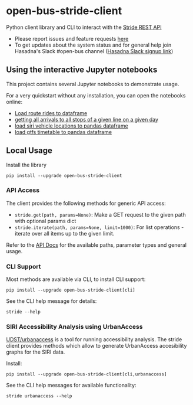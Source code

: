 # open-bus-stride-client

Python client library and CLI to interact with the [Stride REST API](https://open-bus-stride-api.hasadna.org.il/docs)

* Please report issues and feature requests [here](https://github.com/hasadna/open-bus/issues/new)
* To get updates about the system status and for general help join Hasadna's Slack #open-bus channel ([Hasadna Slack signup link](https://join.slack.com/t/hasadna/shared_invite/zt-167h764cg-J18ZcY1odoitq978IyMMig))

## Using the interactive Jupyter notebooks

This project contains several Jupyter notebooks to demonstrate usage.

For a very quickstart without any installation, you can open the notebooks online:

* [Load route rides to dataframe](https://mybinder.org/v2/gh/hasadna/open-bus-stride-client/HEAD?labpath=notebooks%2FLoad%20route%20rides%20to%20dataframe.ipynb)
* [getting all arrivals to all stops of a given line on a given day](https://mybinder.org/v2/gh/hasadna/open-bus-stride-client/HEAD?labpath=notebooks%2Fgetting%20all%20arrivals%20to%20all%20stops%20of%20a%20given%20line%20in%20a%20given%20day.ipynb)
* [load siri vehicle locations to pandas dataframe](https://mybinder.org/v2/gh/hasadna/open-bus-stride-client/main?labpath=notebooks%2Fload%20siri%20vehicle%20locations%20to%20pandas%20dataframe.ipynb)
* [load gtfs timetable to pandas dataframe](https://mybinder.org/v2/gh/hasadna/open-bus-stride-client/HEAD?labpath=notebooks%2Fload%20gtfs%20timetable%20to%20pandas%20dataframe.ipynb)

## Local Usage

Install the library

```
pip install --upgrade open-bus-stride-client
```

### API Access

The client provides the following methods for generic API access:

* `stride.get(path, params=None)`: Make a GET request to the given path with optional params dict
* `stride.iterate(path, params=None, limit=1000)`: For list operations - iterate over all items up to the given limit.

Refer to the [API Docs](https://open-bus-stride-api.hasadna.org.il/docs) for the available paths, parameter types and general usage.

### CLI Support

Most methods are available via CLI, to install CLI support:

```
pip install --upgrade open-bus-stride-client[cli]
```

See the CLI help message for details:

```
stride --help
```

### SIRI Accessibility Analysis using UrbanAccess

[UDST/urbanaccess](https://github.com/UDST/urbanaccess/blob/dev/README.rst) is a tool for running accessibility 
analysis. The stride client provides methods which allow to generate UrbanAccess accesibility graphs for the SIRI data.

Install:

```
pip install --upgrade open-bus-stride-client[cli,urbanaccess]
```

See the CLI help messages for available functionality:

```
stride urbanaccess --help
```
